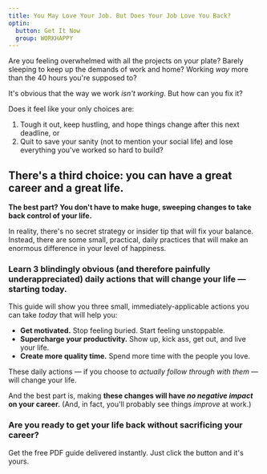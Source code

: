 ```yaml
---
title: You May Love Your Job. But Does Your Job Love You Back?
optin:
  button: Get It Now
  group: WORKHAPPY
---
```


Are you feeling overwhelmed with all the projects on your plate? Barely sleeping to keep up the demands of work and home? Working _way_ more than the 40 hours you're supposed to?

It's obvious that the way we work _isn't working_. But how can you fix it?

Does it feel like your only choices are:

1. Tough it out, keep hustling, and hope things change after this next deadline, or
2. Quit to save your sanity (not to mention your social life) and lose everything you've worked so hard to build?

## There's a third choice: you can have a great career and a great life.

**The best part? You don't have to make huge, sweeping changes to take back control of your life.**

In reality, there's no secret strategy or insider tip that will fix your balance. Instead, there are some small, practical, daily practices that will make an enormous difference in your level of happiness.

### Learn 3 blindingly obvious (and therefore painfully underappreciated) daily actions that will change your life — starting today.

This guide will show you three small, immediately-applicable actions you can take _today_ that will help you:

* **Get motivated.** Stop feeling buried. Start feeling unstoppable.
* **Supercharge your productivity.** Show up, kick ass, get out, and live your life.
* **Create more quality time.** Spend more time with the people you love.

These daily actions — if you choose to _actually follow through with them_ — will change your life.

And the best part is, making **these changes will have _no negative impact_ on your career.** (And, in fact, you'll probably see things _improve_ at work.)

### Are you ready to get your life back without sacrificing your career?

Get the free PDF guide delivered instantly. Just click the button and it's yours.
